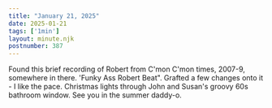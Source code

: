 ```yaml
---
title: "January 21, 2025"
date: 2025-01-21
tags: ['1min']
layout: minute.njk
postnumber: 387
---
```

Found this brief recording of Robert from C'mon C'mon times, 2007-9, somewhere in there. 'Funky Ass Robert Beat". Grafted a few changes onto it - I like the pace. Christmas lights through John and Susan's groovy 60s bathroom window. See you in the summer daddy-o. 